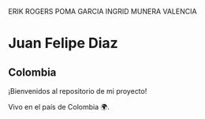ERIK ROGERS POMA GARCIA
INGRID MUNERA VALENCIA



# Juan Felipe Diaz

## Colombia

¡Bienvenidos al repositorio de mi proyecto!

Vivo en el país de Colombia 🌍.


